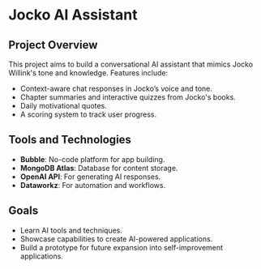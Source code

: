 # Jocko AI Assistant
## Project Overview
This project aims to build a conversational AI assistant that mimics Jocko Willink's tone and knowledge. Features include:
- Context-aware chat responses in Jocko’s voice and tone.
- Chapter summaries and interactive quizzes from Jocko's books.
- Daily motivational quotes.
- A scoring system to track user progress.

## Tools and Technologies
- **Bubble**: No-code platform for app building.
- **MongoDB Atlas**: Database for content storage.
- **OpenAI API**: For generating AI responses.
- **Dataworkz**: For automation and workflows.

## Goals
- Learn AI tools and techniques.
- Showcase capabilities to create AI-powered applications.
- Build a prototype for future expansion into self-improvement applications.

